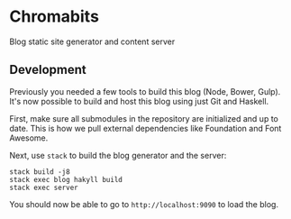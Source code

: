 # Chromabits

Blog static site generator and content server

## Development

Previously you needed a few tools to build this blog (Node, Bower, Gulp). It's
now possible to build and host this blog using just Git and Haskell.

First, make sure all submodules in the repository are initialized and up to
date. This is how we pull external dependencies like Foundation and Font
Awesome.

Next, use `stack` to build the blog generator and the server:

```
stack build -j8
stack exec blog hakyll build
stack exec server
```

You should now be able to go to `http://localhost:9090` to load the blog.
